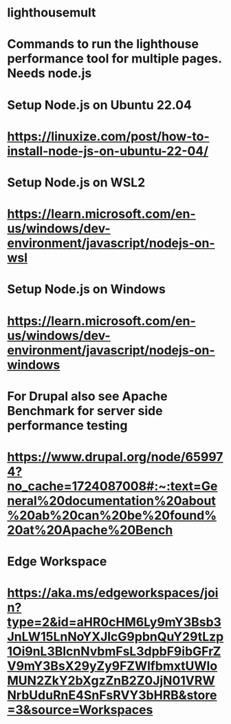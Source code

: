 # lighthousemult
# Commands to run the lighthouse performance tool for multiple pages. Needs node.js
# Setup Node.js on Ubuntu 22.04
# https://linuxize.com/post/how-to-install-node-js-on-ubuntu-22-04/
# Setup Node.js on WSL2
# https://learn.microsoft.com/en-us/windows/dev-environment/javascript/nodejs-on-wsl
# Setup Node.js on Windows
# https://learn.microsoft.com/en-us/windows/dev-environment/javascript/nodejs-on-windows
# For Drupal also see Apache Benchmark for server side performance testing
# https://www.drupal.org/node/659974?no_cache=1724087008#:~:text=General%20documentation%20about%20ab%20can%20be%20found%20at%20Apache%20Bench
# Edge Workspace
# https://aka.ms/edgeworkspaces/join?type=2&id=aHR0cHM6Ly9mY3Bsb3JnLW15LnNoYXJlcG9pbnQuY29tLzp1Oi9nL3BlcnNvbmFsL3dpbF9ibGFrZV9mY3BsX29yZy9FZWlfbmxtUWloMUN2ZkY2bXgzZnB2Z0JjN01VRWNrbUduRnE4SnFsRVY3bHRB&store=3&source=Workspaces
